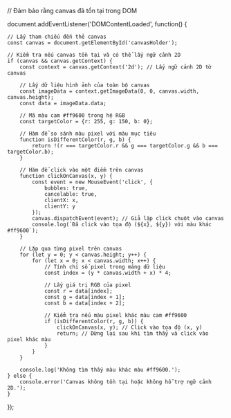 // Đảm bảo rằng canvas đã tồn tại trong DOM

document.addEventListener('DOMContentLoaded', function() {

    // Lấy tham chiếu đến thẻ canvas
    const canvas = document.getElementById('canvasHolder');
    
    // Kiểm tra nếu canvas tồn tại và có thể lấy ngữ cảnh 2D
    if (canvas && canvas.getContext) {
        const context = canvas.getContext('2d'); // Lấy ngữ cảnh 2D từ canvas

        // Lấy dữ liệu hình ảnh của toàn bộ canvas
        const imageData = context.getImageData(0, 0, canvas.width, canvas.height);
        const data = imageData.data;

        // Mã màu cam #ff9600 trong hệ RGB
        const targetColor = {r: 255, g: 150, b: 0};

        // Hàm để so sánh màu pixel với màu mục tiêu
        function isDifferentColor(r, g, b) {
            return !(r === targetColor.r && g === targetColor.g && b === targetColor.b);
        }

        // Hàm để click vào một điểm trên canvas
        function clickOnCanvas(x, y) {
            const event = new MouseEvent('click', {
                bubbles: true,
                cancelable: true,
                clientX: x,
                clientY: y
            });
            canvas.dispatchEvent(event); // Giả lập click chuột vào canvas
            console.log(`Đã click vào tọa độ (${x}, ${y}) với màu khác #ff9600`);
        }

        // Lặp qua từng pixel trên canvas
        for (let y = 0; y < canvas.height; y++) {
            for (let x = 0; x < canvas.width; x++) {
                // Tính chỉ số pixel trong mảng dữ liệu
                const index = (y * canvas.width + x) * 4;

                // Lấy giá trị RGB của pixel
                const r = data[index];
                const g = data[index + 1];
                const b = data[index + 2];

                // Kiểm tra nếu màu pixel khác màu cam #ff9600
                if (isDifferentColor(r, g, b)) {
                    clickOnCanvas(x, y); // Click vào tọa độ (x, y)
                    return; // Dừng lại sau khi tìm thấy và click vào pixel khác màu
                }
            }
        }

        console.log('Không tìm thấy màu khác màu #ff9600.');
    } else {
        console.error('Canvas không tồn tại hoặc không hỗ trợ ngữ cảnh 2D.');
    }
});
